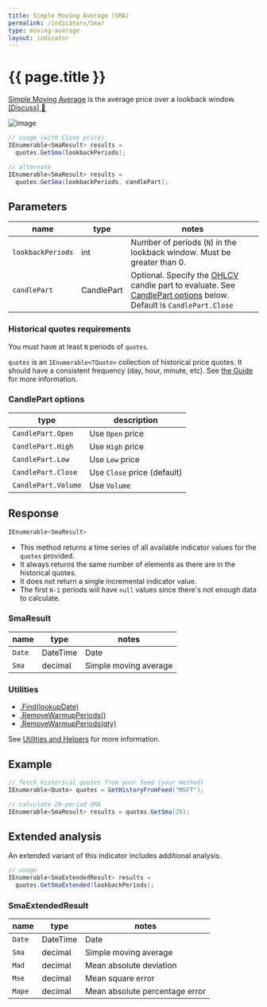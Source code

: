 ```yaml
---
title: Simple Moving Average (SMA)
permalink: /indicators/Sma/
type: moving-average
layout: indicator
---
```


# {{ page.title }}

[Simple Moving Average](https://en.wikipedia.org/wiki/Moving_average#Simple_moving_average) is the average price over a lookback window.
[[Discuss] :speech_balloon:]({{site.github.repository_url}}/discussions/240 "Community discussion about this indicator")

![image]({{site.charturl}}/Sma.png)

```csharp
// usage (with Close price)
IEnumerable<SmaResult> results =
  quotes.GetSma(lookbackPeriods);

// alternate
IEnumerable<SmaResult> results =
  quotes.GetSma(lookbackPeriods, candlePart);
```

## Parameters

| name | type | notes
| -- |-- |--
| `lookbackPeriods` | int | Number of periods (`N`) in the lookback window.  Must be greater than 0.
| `candlePart` | CandlePart | Optional.  Specify the [OHLCV]({{site.baseurl}}/guide/#historical-quotes) candle part to evaluate.  See [CandlePart options](#candlepart-options) below.  Default is `CandlePart.Close`

### Historical quotes requirements

You must have at least `N` periods of `quotes`.

`quotes` is an `IEnumerable<TQuote>` collection of historical price quotes.  It should have a consistent frequency (day, hour, minute, etc).  See [the Guide]({{site.baseurl}}/guide/#historical-quotes) for more information.

### CandlePart options

| type | description
|-- |--
| `CandlePart.Open` | Use `Open` price
| `CandlePart.High` | Use `High` price
| `CandlePart.Low` | Use `Low` price
| `CandlePart.Close` | Use `Close` price (default)
| `CandlePart.Volume` | Use `Volume`

## Response

```csharp
IEnumerable<SmaResult>
```

- This method returns a time series of all available indicator values for the `quotes` provided.
- It always returns the same number of elements as there are in the historical quotes.
- It does not return a single incremental indicator value.
- The first `N-1` periods will have `null` values since there's not enough data to calculate.

### SmaResult

| name | type | notes
| -- |-- |--
| `Date` | DateTime | Date
| `Sma` | decimal | Simple moving average

### Utilities

- [.Find(lookupDate)]({{site.baseurl}}/utilities#find-indicator-result-by-date)
- [.RemoveWarmupPeriods()]({{site.baseurl}}/utilities#remove-warmup-periods)
- [.RemoveWarmupPeriods(qty)]({{site.baseurl}}/utilities#remove-warmup-periods)

See [Utilities and Helpers]({{site.baseurl}}/utilities#utilities-for-indicator-results) for more information.

## Example

```csharp
// fetch historical quotes from your feed (your method)
IEnumerable<Quote> quotes = GetHistoryFromFeed("MSFT");

// calculate 20-period SMA
IEnumerable<SmaResult> results = quotes.GetSma(20);
```

## Extended analysis

An extended variant of this indicator includes additional analysis.

```csharp
// usage
IEnumerable<SmaExtendedResult> results =
  quotes.GetSmaExtended(lookbackPeriods);  
```

### SmaExtendedResult

| name | type | notes
| -- |-- |--
| `Date` | DateTime | Date
| `Sma` | decimal | Simple moving average
| `Mad` | decimal | Mean absolute deviation
| `Mse` | decimal | Mean square error
| `Mape` | decimal | Mean absolute percentage error

